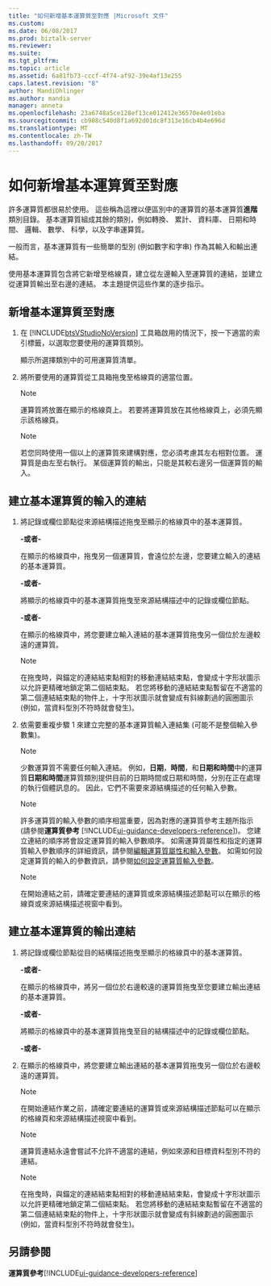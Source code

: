 ```yaml
---
title: "如何新增基本運算質至對應 |Microsoft 文件"
ms.custom: 
ms.date: 06/08/2017
ms.prod: biztalk-server
ms.reviewer: 
ms.suite: 
ms.tgt_pltfrm: 
ms.topic: article
ms.assetid: 6a81fb73-cccf-4f74-af92-39e4af13e255
caps.latest.revision: "8"
author: MandiOhlinger
ms.author: mandia
manager: anneta
ms.openlocfilehash: 23a6748a5ce128ef13ce012412e36570e4e01eba
ms.sourcegitcommit: cb908c540d8f1a692d01dc8f313e16cb4b4e696d
ms.translationtype: MT
ms.contentlocale: zh-TW
ms.lasthandoff: 09/20/2017
---
```

# <a name="how-to-add-basic-functoids-to-a-map"></a>如何新增基本運算質至對應
許多運算質都很易於使用。 這些稱為這裡以便區別中的運算質的基本運算質**進階**類別目錄。 基本運算質組成其餘的類別，例如轉換、 累計、 資料庫、 日期和時間、 邏輯、 數學、 科學，以及字串運算質。  
  
 一般而言，基本運算質有一些簡單的型別 (例如數字和字串) 作為其輸入和輸出連結。  
  
 使用基本運算質包含將它新增至格線頁，建立從左邊輸入至運算質的連結，並建立從運算質輸出至右邊的連結。 本主題提供這些作業的逐步指示。  
  
## <a name="add-a-basic-functoid-to-a-map"></a>新增基本運算質至對應  
  
1.  在 [!INCLUDE[btsVStudioNoVersion](../includes/btsvstudionoversion-md.md)] 工具箱啟用的情況下，按一下適當的索引標籤，以選取您要使用的運算質類別。  
  
     顯示所選擇類別中的可用運算質清單。  
  
2.  將所要使用的運算質從工具箱拖曳至格線頁的適當位置。  
  
    > [!NOTE]
    >  運算質將放置在顯示的格線頁上。 若要將運算質放在其他格線頁上，必須先顯示該格線頁。  
  
    > [!NOTE]
    >  若您同時使用一個以上的運算質來建構對應，您必須考慮其左右相對位置。 運算質是由左至右執行。 某個運算質的輸出，只能是其較右邊另一個運算質的輸入。  
  
## <a name="create-input-links-to-a-basic-functoid"></a>建立基本運算質的輸入的連結  
  
1.  將記錄或欄位節點從來源結構描述拖曳至顯示的格線頁中的基本運算質。  
  
     **-或者-**  
  
     在顯示的格線頁中，拖曳另一個運算質，會遠位於左邊，您要建立輸入的連結的基本運算質。  
  
     **-或者-**  
  
     將顯示的格線頁中的基本運算質拖曳至來源結構描述中的記錄或欄位節點。  
  
     **-或者-**  
  
     在顯示的格線頁中，將您要建立輸入連結的基本運算質拖曳另一個位於左邊較遠的運算質。  
  
    > [!NOTE]
    >  在拖曳時，與錨定的連結結束點相對的移動連結結束點，會變成十字形狀圖示以允許更精確地鎖定第二個結束點。 若您將移動的連結結束點暫留在不適當的第二個連結結束點的物件上，十字形狀圖示就會變成有斜線劃過的圓圈圖示 (例如，當資料型別不符時就會發生)。  
  
2.  依需要重複步驟 1 來建立完整的基本運算質輸入連結集 (可能不是整個輸入參數集)。  
  
    > [!NOTE]
    >  少數運算質不需要任何輸入連結。 例如，**日期**，**時間**，和**日期和時間**中的運算質**日期和時間**運算質類別提供目前的日期時間或日期和時間，分別在正在處理的執行個體訊息的。 因此，它們不需要來源結構描述的任何輸入參數。  
  
    > [!NOTE]
    >  許多運算質的輸入參數的順序相當重要，因為對應的運算質參考主題所指示 (請參閱**運算質參考** [!INCLUDE[ui-guidance-developers-reference](../includes/ui-guidance-developers-reference.md)])。 您建立連結的順序將會設定運算質的輸入參數順序。 如需運算質屬性和指定的運算質輸入參數順序的詳細資訊，請參閱[編輯運算質屬性和輸入參數](../core/editing-functoid-properties-and-input-parameters.md)。 如需如何設定運算質的輸入的參數資訊，請參閱[如何設定運算質輸入參數](../core/how-to-configure-functoid-input-parameters.md)。  
  
    > [!NOTE]
    >  在開始連結之前，請確定要連結的運算質或來源結構描述節點可以在顯示的格線頁或來源結構描述視窗中看到。  
  
## <a name="create-the-output-link-from-a-basic-functoid"></a>建立基本運算質的輸出連結  
  
1.  將記錄或欄位節點從目的結構描述拖曳至顯示的格線頁中的基本運算質。  
  
     **-或者-**  
  
     在顯示的格線頁中，將另一個位於右邊較遠的運算質拖曳至您要建立輸出連結的基本運算質。  
  
     **-或者-**  
  
     將顯示的格線頁中的基本運算質拖曳至目的結構描述中的記錄或欄位節點。  
  
     **-或者-**  
  
2.  在顯示的格線頁中，將您要建立輸出連結的基本運算質拖曳另一個位於右邊較遠的運算質。  
  
    > [!NOTE]
    >  在開始連結作業之前，請確定要連結的運算質或來源結構描述節點可以在顯示的格線頁和來源結構描述視窗中看到。  
  
    > [!NOTE]
    >  運算質連結永遠會嘗試不允許不適當的連結，例如來源和目標資料型別不符的連結。  
  
    > [!NOTE]
    >  在拖曳時，與錨定的連結結束點相對的移動連結結束點，會變成十字形狀圖示以允許更精確地鎖定第二個結束點。 若您將移動的連結結束點暫留在不適當的第二個連結結束點的物件上，十字形狀圖示就會變成有斜線劃過的圓圈圖示 (例如，當資料型別不符時就會發生)。  
  
## <a name="see-also"></a>另請參閱  
**運算質參考**[!INCLUDE[ui-guidance-developers-reference](../includes/ui-guidance-developers-reference.md)]